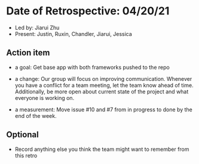 # Date of Retrospective: 04/20/21

* Led by: Jiarui Zhu
* Present: Justin, Ruxin, Chandler, Jiarui, Jessica

## Action item

* a goal: Get base app with both frameworks pushed to the repo
          
* a change: Our group will focus on improving communication. Whenever you have a conflict for a team meeting, let the team know ahead of time.
 Additionally, be more open about current state of the project and what everyone is working on.
                             
* a measurement: Move issue #10 and #7 from in progress to done by the end of the week.
 
## Optional

* Record anything else you think the team might want to remember from this retro
